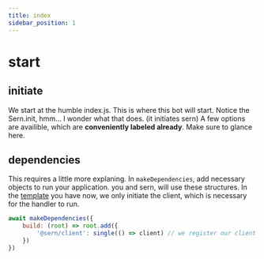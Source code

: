 ```yaml
---
title: index
sidebar_position: 1
---
```


# start

## initiate
We start at the humble index.js. This is where this bot will start. Notice the Sern.init, hmm... I wonder what that does. (it initiates sern)
A few options are availible, which are **conveniently labeled already**. Make sure to glance here.

## dependencies
This requires a little more explaning. In `makeDependencies`, add necessary objects to run your application. you and sern, will use these structures. In the [template](../04-setting-up-bot/create-bot) you have now, we only initiate the client, which is necessary for the handler to run.

```js
await makeDependencies({
    build: (root) => root.add({
        '@sern/client': single(() => client) // we register our client into sern 
    })
})
```


